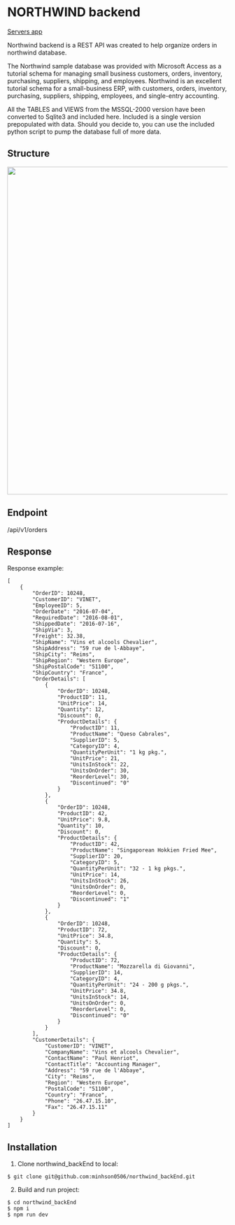# NORTHWIND backend 

[Servers app](https://northwind-be.onrender.com)

Northwind backend is a REST API was created to help organize orders in northwind database.

The Northwind sample database was provided with Microsoft Access as a tutorial schema for managing small business customers, orders, inventory, purchasing, suppliers, shipping, and employees. Northwind is an excellent tutorial schema for a small-business ERP, with customers, orders, inventory, purchasing, suppliers, shipping, employees, and single-entry accounting.

All the TABLES and VIEWS from the MSSQL-2000 version have been converted to Sqlite3 and included here. Included is a single version prepopulated with data. Should you decide to, you can use the included python script to pump the database full of more data.

## Structure

<p align="center">
  <img src="https://user-images.githubusercontent.com/73076333/227781359-8bd8d552-8577-48a3-86af-6292b6370224.png" width="750"> 
</p>

## Endpoint

/api/v1/orders

## Response

Response example:
```
[
    {
        "OrderID": 10248,
        "CustomerID": "VINET",
        "EmployeeID": 5,
        "OrderDate": "2016-07-04",
        "RequiredDate": "2016-08-01",
        "ShippedDate": "2016-07-16",
        "ShipVia": 3,
        "Freight": 32.38,
        "ShipName": "Vins et alcools Chevalier",
        "ShipAddress": "59 rue de l-Abbaye",
        "ShipCity": "Reims",
        "ShipRegion": "Western Europe",
        "ShipPostalCode": "51100",
        "ShipCountry": "France",
        "OrderDetails": [
            {
                "OrderID": 10248,
                "ProductID": 11,
                "UnitPrice": 14,
                "Quantity": 12,
                "Discount": 0,
                "ProductDetails": {
                    "ProductID": 11,
                    "ProductName": "Queso Cabrales",
                    "SupplierID": 5,
                    "CategoryID": 4,
                    "QuantityPerUnit": "1 kg pkg.",
                    "UnitPrice": 21,
                    "UnitsInStock": 22,
                    "UnitsOnOrder": 30,
                    "ReorderLevel": 30,
                    "Discontinued": "0"
                }
            },
            {
                "OrderID": 10248,
                "ProductID": 42,
                "UnitPrice": 9.8,
                "Quantity": 10,
                "Discount": 0,
                "ProductDetails": {
                    "ProductID": 42,
                    "ProductName": "Singaporean Hokkien Fried Mee",
                    "SupplierID": 20,
                    "CategoryID": 5,
                    "QuantityPerUnit": "32 - 1 kg pkgs.",
                    "UnitPrice": 14,
                    "UnitsInStock": 26,
                    "UnitsOnOrder": 0,
                    "ReorderLevel": 0,
                    "Discontinued": "1"
                }
            },
            {
                "OrderID": 10248,
                "ProductID": 72,
                "UnitPrice": 34.8,
                "Quantity": 5,
                "Discount": 0,
                "ProductDetails": {
                    "ProductID": 72,
                    "ProductName": "Mozzarella di Giovanni",
                    "SupplierID": 14,
                    "CategoryID": 4,
                    "QuantityPerUnit": "24 - 200 g pkgs.",
                    "UnitPrice": 34.8,
                    "UnitsInStock": 14,
                    "UnitsOnOrder": 0,
                    "ReorderLevel": 0,
                    "Discontinued": "0"
                }
            }
        ],
        "CustomerDetails": {
            "CustomerID": "VINET",
            "CompanyName": "Vins et alcools Chevalier",
            "ContactName": "Paul Henriot",
            "ContactTitle": "Accounting Manager",
            "Address": "59 rue de l'Abbaye",
            "City": "Reims",
            "Region": "Western Europe",
            "PostalCode": "51100",
            "Country": "France",
            "Phone": "26.47.15.10",
            "Fax": "26.47.15.11"
        }
    }
]
```

## Installation

1. Clone northwind_backEnd to local:
```
$ git clone git@github.com:minhson0506/northwind_backEnd.git
```
2. Build and run project:
```
$ cd northwind_backEnd
$ npm i
$ npm run dev
```
